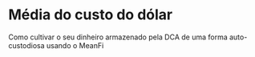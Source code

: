 # Média do custo do dólar

Como cultivar o seu dinheiro armazenado pela DCA de uma forma auto-custodiosa usando o MeanFi
